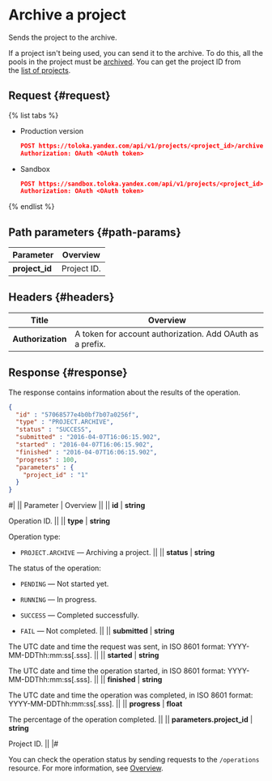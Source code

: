 # Archive a project

Sends the project to the archive.

If a project isn't being used, you can send it to the archive. To do this, all the pools in the project must be [archived](archive-pool.md). You can get the project ID from the [list of projects](get-prj-list.md).

## Request {#request}

{% list tabs %}

- Production version

  ```json
  POST https://toloka.yandex.com/api/v1/projects/<project_id>/archive
  Authorization: OAuth <OAuth token>
  ```

- Sandbox

  ```json
  POST https://sandbox.toloka.yandex.com/api/v1/projects/<project_id>/archive
  Authorization: OAuth <OAuth token>
  ```

{% endlist %}

## Path parameters {#path-params}

Parameter | Overview
----- | -----
**project_id** | Project ID.


## Headers {#headers}

Title | Overview
----- | ----- 
**Authorization** | A token for account authorization. Add OAuth as a prefix.


## Response {#response}

The response contains information about the results of the operation.

```json
{
  "id" : "57068577e4b0bf7b07a0256f",
  "type" : "PROJECT.ARCHIVE",
  "status" : "SUCCESS",
  "submitted" : "2016-04-07T16:06:15.902",
  "started" : "2016-04-07T16:06:15.902",
  "finished" : "2016-04-07T16:06:15.902",
  "progress" : 100,
  "parameters" : {
    "project_id" : "1"
  }
}
```

#|
|| Parameter | Overview ||
|| **id** | **string**

Operation ID. ||
|| **type** | **string**

Operation type:

- `PROJECT.ARCHIVE` — Archiving a project. ||
|| **status** | **string**

The status of the operation:

- `PENDING` — Not started yet.
    
- `RUNNING` — In progress.
    
- `SUCCESS` — Completed successfully.
    
- `FAIL` — Not completed. ||
|| **submitted** | **string**

The UTC date and time the request was sent, in ISO 8601 format: YYYY-MM-DDThh:mm:ss[.sss]. ||
|| **started** | **string**

The UTC date and time the operation started, in ISO 8601 format: YYYY-MM-DDThh:mm:ss[.sss]. ||
|| **finished** | **string**

The UTC date and time the operation was completed, in ISO 8601 format: YYYY-MM-DDThh:mm:ss[.sss]. ||
|| **progress** | **float**

The percentage of the operation completed. ||
|| **parameters.project_id** | **string**

Project ID. ||
|#

You can check the operation status by sending requests to the `/operations` resource. For more information, see [Overview](operations.md).

